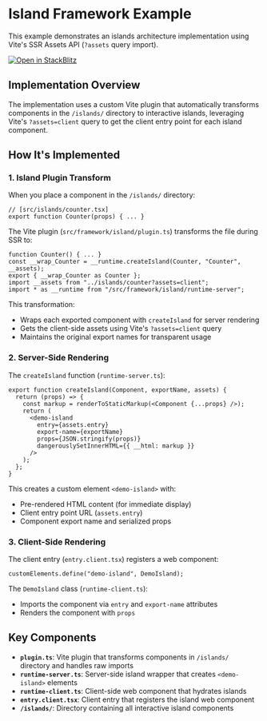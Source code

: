 # Island Framework Example

This example demonstrates an islands architecture implementation using Vite's SSR Assets API (`?assets` query import).

[![Open in StackBlitz](https://developer.stackblitz.com/img/open_in_stackblitz.svg)](https://stackblitz.com/github/hi-ogawa/vite-plugins/tree/main/packages/fullstack/examples/island)

## Implementation Overview

The implementation uses a custom Vite plugin that automatically transforms components in the `/islands/` directory to interactive islands, leveraging Vite's `?assets=client` query to get the client entry point for each island component.

## How It's Implemented

### 1. Island Plugin Transform

When you place a component in the `/islands/` directory:

```tsx
// [src/islands/counter.tsx]
export function Counter(props) { ... }
```

The Vite plugin (`src/framework/island/plugin.ts`) transforms the file during SSR to:

```tsx
function Counter() { ... }
const __wrap_Counter = __runtime.createIsland(Counter, "Counter", __assets);
export { __wrap_Counter as Counter };
import __assets from "../islands/counter?assets=client";
import * as __runtime from "/src/framework/island/runtime-server";
```

This transformation:
- Wraps each exported component with `createIsland` for server rendering
- Gets the client-side assets using Vite's `?assets=client` query
- Maintains the original export names for transparent usage

### 2. Server-Side Rendering

The `createIsland` function (`runtime-server.ts`):

```tsx
export function createIsland(Component, exportName, assets) {
  return (props) => {
    const markup = renderToStaticMarkup(<Component {...props} />);
    return (
      <demo-island
        entry={assets.entry}
        export-name={exportName}
        props={JSON.stringify(props)}
        dangerouslySetInnerHTML={{ __html: markup }}
      />
    );
  };
}
```

This creates a custom element `<demo-island>` with:
- Pre-rendered HTML content (for immediate display)
- Client entry point URL (`assets.entry`)
- Component export name and serialized props

### 3. Client-Side Rendering

The client entry (`entry.client.tsx`) registers a web component:

```tsx
customElements.define("demo-island", DemoIsland);
```

The `DemoIsland` class (`runtime-client.ts`):
- Imports the component via `entry` and `export-name` attributes
- Renders the component with `props`

## Key Components

- **`plugin.ts`**: Vite plugin that transforms components in `/islands/` directory and handles raw imports
- **`runtime-server.ts`**: Server-side island wrapper that creates `<demo-island>` elements
- **`runtime-client.ts`**: Client-side web component that hydrates islands
- **`entry.client.tsx`**: Client entry that registers the island web component
- **`/islands/`**: Directory containing all interactive island components
